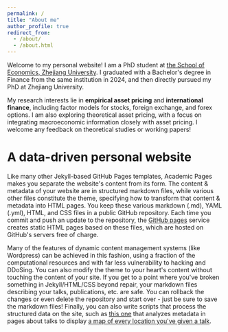 ```yaml
---
permalink: /
title: "About me"
author_profile: true
redirect_from: 
  - /about/
  - /about.html
---
```


Welcome to my personal website! I am a PhD student at [the School of Economics, Zhejiang University](http://www.cec.zju.edu.cn/). I graduated with a Bachelor's degree in Finance from the same institution in 2024, and then directly pursued my PhD at Zhejiang University.

My research interests lie in **empirical asset pricing** and **international finance**, including factor models for stocks, foreign exchange, and forex options. I am also exploring theoretical asset pricing, with a focus on integrating macroeconomic information closely with asset pricing. I welcome any feedback on theoretical studies or working papers!

A data-driven personal website
======
Like many other Jekyll-based GitHub Pages templates, Academic Pages makes you separate the website's content from its form. The content & metadata of your website are in structured markdown files, while various other files constitute the theme, specifying how to transform that content & metadata into HTML pages. You keep these various markdown (.md), YAML (.yml), HTML, and CSS files in a public GitHub repository. Each time you commit and push an update to the repository, the [GitHub pages](https://pages.github.com/) service creates static HTML pages based on these files, which are hosted on GitHub's servers free of charge.

Many of the features of dynamic content management systems (like Wordpress) can be achieved in this fashion, using a fraction of the computational resources and with far less vulnerability to hacking and DDoSing. You can also modify the theme to your heart's content without touching the content of your site. If you get to a point where you've broken something in Jekyll/HTML/CSS beyond repair, your markdown files describing your talks, publications, etc. are safe. You can rollback the changes or even delete the repository and start over - just be sure to save the markdown files! Finally, you can also write scripts that process the structured data on the site, such as [this one](https://github.com/academicpages/academicpages.github.io/blob/master/talkmap.ipynb) that analyzes metadata in pages about talks to display [a map of every location you've given a talk](https://academicpages.github.io/talkmap.html).
